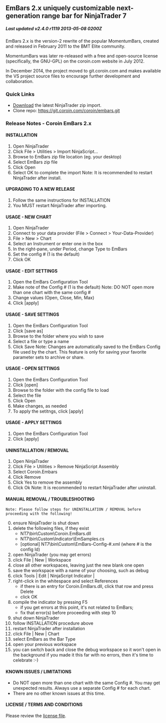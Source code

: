 ## EmBars 2.x uniquely customizable next-generation range bar for NinjaTrader 7

##### Last updated v2.4.0 r1119 2013-05-08 0200Z

EmBars 2.x is the version-2 rewrite of the popular MomentumBars, created and released in February 2011 to the BMT Elite community.

MomentumBars was later re-released with a free and open-source license (specifically, the GNU-GPL) on the coroin.com website in July 2012. 

In December 2014, the project moved to git.coroin.com and makes available the VS project source files to encourage further development and collaboration.

### Quick Links

* [Download](https://git.coroin.com/coroin/embars/raw/master/bin/EmBars_2.4.0.1119.zip) the latest NinjaTrader zip import.
* Clone repo: https://git.coroin.com/coroin/embars.git

### Release Notes - Coroin EmBars 2.x

#### INSTALLATION

1. Open NinjaTrader
2. Click File > Utilities > Import NinjaScript...
3. Browse to EmBars zip file location (eg. your desktop)
4. Select EmBars zip file
5. Click Open
6. Select OK to complete the import
   Note: It is recommended to restart NinjaTrader after install.

#### UPGRADING TO A NEW RELEASE

1. Follow the same instructions for INSTALLATION
2. You MUST restart NinjaTrader after importing.

#### USAGE - NEW CHART

1. Open NinjaTrader
2. Connect to your data provider (File > Connect > Your-Data-Provider)
3. File > New > Chart
4. Select an Instrument or enter one in the box
5. In the right-pane, under Period, change Type to EmBars
6. Set the config # (1 is the default)
7. Click OK

#### USAGE - EDIT SETTINGS

1. Open the EmBars Configuration Tool
2. Make note of the Config # (1 is the default)
   Note: DO NOT open more than one chart with the same config #
3. Change values (Open, Close, Min, Max)
4. Click [apply]

#### USAGE - SAVE SETTINGS

1. Open the EmBars Configuration Tool
2. Click [save as]
3. Browse to the folder where you wish to save
4. Select a file or type a name
5. Click Save
   Note: Changes are automatically saved to the EmBars Config file
         used by the chart. This feature is only for saving your
         favorite parameter sets to archive or share.

#### USAGE - OPEN SETTINGS

1. Open the EmBars Configuration Tool
2. Click [open]
3. Browse to the folder with the config file to load
4. Select the file
5. Click Open
6. Make changes, as needed
7. To apply the setitngs, click [apply]

#### USAGE - APPLY SETTINGS

1. Open the EmBars Configuration Tool
2. Click [apply]

#### UNINSTALLATION / REMOVAL

1. Open NinjaTrader
2. Click File > Utilities > Remove NinjaScript Assembly
3. Select Coroin.Embars
4. Click Remove
5. Click Yes to remove the assembly
6. Click Ok
   Note: It is recommended to restart NinjaTrader after uninstall.

#### MANUAL REMOVAL / TROUBLESHOOTING

    Note: Please follow steps for UNINSTALLATION / REMOVAL before proceeding with the following!

0. ensure NinjaTrader is shut down
1. delete the following files, if they exist
    * NT7\bin\Custom\Coroin.EmBars.dll
    * NT7\bin\Custom\Indicator\EmSamples.cs
    * [optional] NT7\bin\Custom\EmBars-Config-#.xml (where # is the config Id)
2. open NinjaTrader (you may get errors)
3. click File | New | Workspace
4. close all other workspaces, leaving just the new blank one open
5. save the workspace with a name of your choosing, such as debug
6. click Tools | Edit | NinjaScript Indicator | <pick any custom indicator>
7. right-click in the whitespace and select References
    * if there is an entry for Coroin.EmBars.dll, click that row and press Delete
    * click OK
8. compile the indicator by pressing F5
    * if you get errors at this point, it's not related to EmBars; 
    * fix that error(s) before proceeding with step 10
9. shut down NinjaTrader
10. follow INSTALLATION procedure above
11. restart NinjaTrader after installation
12. click File | New | Chart
13. select EmBars as the Bar Type
14. open your previous workspace
15. you can switch back and close the debug workspace so it won't open in the background 
    if you made it this far with no errors, then it's time to celebrate :-)

#### KNOWN ISSUES / LIMITATIONS

- Do NOT open more than one chart with the same Config #. You may get unexpected results. Always use a separate Config # for each chart.
- There are no other known issues at this time.

#### LICENSE / TERMS AND CONDITIONS

Please review the [license file](src/Docs/License.txt).